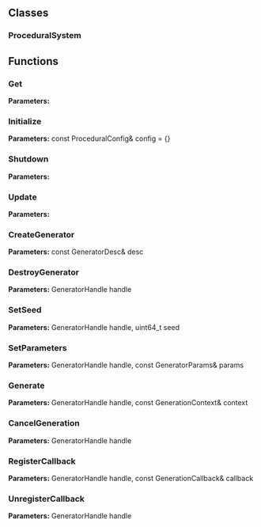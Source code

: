 
## Classes

### ProceduralSystem




## Functions

### Get



**Parameters:** 

### Initialize



**Parameters:** const ProceduralConfig& config = {}

### Shutdown



**Parameters:** 

### Update



**Parameters:** 

### CreateGenerator



**Parameters:** const GeneratorDesc& desc

### DestroyGenerator



**Parameters:** GeneratorHandle handle

### SetSeed



**Parameters:** GeneratorHandle handle, uint64_t seed

### SetParameters



**Parameters:** GeneratorHandle handle, const GeneratorParams& params

### Generate



**Parameters:** GeneratorHandle handle, const GenerationContext& context

### CancelGeneration



**Parameters:** GeneratorHandle handle

### RegisterCallback



**Parameters:** GeneratorHandle handle, const GenerationCallback& callback

### UnregisterCallback



**Parameters:** GeneratorHandle handle
